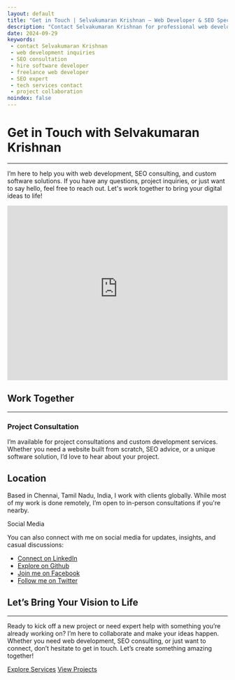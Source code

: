 ```yaml
---
layout: default
title: "Get in Touch | Selvakumaran Krishnan – Web Developer & SEO Specialist"
description: "Contact Selvakumaran Krishnan for professional web development and SEO services. Let's collaborate on your next digital project to take your business to the next level."
date: 2024-09-29
keywords:
 - contact Selvakumaran Krishnan
 - web development inquiries
 - SEO consultation
 - hire software developer
 - freelance web developer
 - SEO expert
 - tech services contact
 - project collaboration
noindex: false
---
```


<div class="row mt-1">
<div class="col-md-8 my-3">
<h1>Get in Touch <span class="lead">with Selvakumaran Krishnan</span></h1><hr/>
<p>
I’m here to help you with web development, SEO consulting, and custom software solutions. If you have any questions, project inquiries, or just want to say hello, feel free to reach out. Let's work together to bring your digital ideas to life!
</p>
<iframe src="https://wikimint-server.blogspot.com/p/contact.html?site=SK_SELVAKUMARAN_KRISHNAN" style="width:100%;height:400px;border:none;overflow:hidden;"></iframe>
<h2>Work Together</h2><hr/>
<h3>Project Consultation</h3>
<p>I’m available for project consultations and custom development services. Whether you need a website built from scratch, SEO advice, or a unique software solution, I’d love to hear about your project.</p>

<h2>Location</h2>
<p>Based in Chennai, Tamil Nadu, India, I work with clients globally. While most of my work is done remotely, I’m open to in-person consultations if you're nearby.</p>
</div>

<div class="col-md-4 my-3">
<div class="card text-bg-light sticky-top">
  <div class="card-header bg-primary-subtle">Social Media</div>
  <div class="card-body p-0">
    <p class="p-3 pb-0">You can also connect with me on social media for updates, insights, and casual discussions:</p>

<ul class="list-group list-group-flush">
  <li class="list-group-item">
  <a href="http://linkedin.com/in/selvakumaran-krishnan" aria-label="Connect with Selvakumaran Krishnan on LinkedIn" title="Connect with me on LinkedIn" class="text-secondary" target="_blank">
              <i class="bi bi-linkedin me-3"></i> Connect on LinkedIn
          </a>
          </li>
  <li class="list-group-item">
  <a href="http://github.com/selvaklnc" aria-label="Explore projects of Selvakumaran Krishnan on GitHub" title="Explore my projects on GitHub" class="text-secondary" target="_blank">
              <i class="bi bi-github me-3"></i> Explore on Github
          </a>
          </li>
  <li class="list-group-item"><a href="http://facebook.com/selvakumarank" aria-label="Join Selvakumaran Krishnan on Facebook" title="Join me on Facebook" class="text-secondary" target="_blank">
            <i class="bi bi-facebook me-3"></i> Join me on Facebook
        </a></li>
  <li class="list-group-item"><a href="http://twitter.com/selvakumarankri" aria-label="Follow Selvakumaran Krishnan on Twitter" title="Follow me on Twitter" class="text-secondary" target="_blank">
            <i class="bi bi-twitter me-3"></i> Follow me on Twitter
        </a></li>
</ul>
  </div>
</div>


</div>
</div>



<div class="row py-lg-5 mt-5">
<div class="col-lg-7 col-md-8 mx-auto text-center">
<h2>Let’s Bring Your Vision to Life</h2>
<hr/>
<p>Ready to kick off a new project or need expert help with something you’re already working on? I’m here to collaborate and make your ideas happen. Whether you need web development, SEO consulting, or just want to connect, don’t hesitate to get in touch. Let’s create something amazing together!<p>
<a href="/services" class="btn btn-primary my-2 px-4 py-2">Explore Services</a>
<a href="/projects" class="btn btn-outline-primary my-2 px-4 py-2">View Projects</a>
